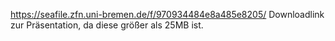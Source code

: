 https://seafile.zfn.uni-bremen.de/f/970934484e8a485e8205/ 
Downloadlink zur Präsentation, da diese größer als 25MB ist.

